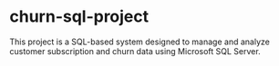 # churn-sql-project
This project is a SQL-based system designed to manage and analyze customer subscription and churn data using Microsoft SQL Server.
